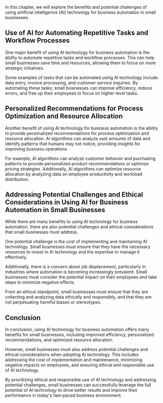 

In this chapter, we will explore the benefits and potential challenges of using artificial intelligence (AI) technology for business automation in small businesses.

Use of AI for Automating Repetitive Tasks and Workflow Processes
----------------------------------------------------------------

One major benefit of using AI technology for business automation is the ability to automate repetitive tasks and workflow processes. This can help small businesses save time and resources, allowing them to focus on more strategic initiatives.

Some examples of tasks that can be automated using AI technology include data entry, invoice processing, and customer service inquiries. By automating these tasks, small businesses can improve efficiency, reduce errors, and free up their employees to focus on higher-level tasks.

Personalized Recommendations for Process Optimization and Resource Allocation
-----------------------------------------------------------------------------

Another benefit of using AI technology for business automation is the ability to provide personalized recommendations for process optimization and resource allocation. AI algorithms can analyze vast amounts of data and identify patterns that humans may not notice, providing insights for improving business operations.

For example, AI algorithms can analyze customer behavior and purchasing patterns to provide personalized product recommendations or optimize pricing strategies. Additionally, AI algorithms can optimize resource allocation by analyzing data on employee productivity and workload distribution.

Addressing Potential Challenges and Ethical Considerations in Using AI for Business Automation in Small Businesses
------------------------------------------------------------------------------------------------------------------

While there are many benefits to using AI technology for business automation, there are also potential challenges and ethical considerations that small businesses must address.

One potential challenge is the cost of implementing and maintaining AI technology. Small businesses must ensure that they have the necessary resources to invest in AI technology and the expertise to manage it effectively.

Additionally, there is a concern about job displacement, particularly in industries where automation is becoming increasingly prevalent. Small businesses must consider the potential impact on their employees and take steps to minimize negative effects.

From an ethical standpoint, small businesses must ensure that they are collecting and analyzing data ethically and responsibly, and that they are not perpetuating harmful biases or stereotypes.

Conclusion
--------------------------

In conclusion, using AI technology for business automation offers many benefits for small businesses, including improved efficiency, personalized recommendations, and optimized resource allocation.

However, small businesses must also address potential challenges and ethical considerations when adopting AI technology. This includes addressing the cost of implementation and maintenance, minimizing negative impacts on employees, and ensuring ethical and responsible use of AI technology.

By prioritizing ethical and responsible use of AI technology and addressing potential challenges, small businesses can successfully leverage the full potential of AI technology to drive better results and improve their performance in today's fast-paced business environment.
